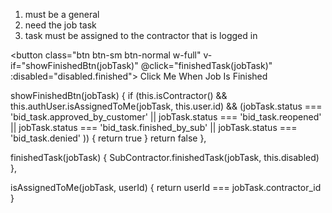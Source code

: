 1. must be a general
2. need the job task
3. task must be assigned to the contractor that is logged in

<button class="btn btn-sm btn-normal w-full" v-if="showFinishedBtn(jobTask)"
        @click="finishedTask(jobTask)" :disabled="disabled.finished">
    <span v-if="disabled.finished">
        <i class="fa fa-btn fa-spinner fa-spin"></i>
    </span>Click Me When Job Is Finished
</button>

showFinishedBtn(jobTask) {
if (this.isContractor() &&
  this.authUser.isAssignedToMe(jobTask, this.user.id) &&
  (jobTask.status === 'bid_task.approved_by_customer'
    || jobTask.status === 'bid_task.reopened'
    || jobTask.status === 'bid_task.finished_by_sub'
    || jobTask.status === 'bid_task.denied'
  )) {
  return true
}
return false
},

finishedTask(jobTask) {
    SubContractor.finishedTask(jobTask, this.disabled)
},

isAssignedToMe(jobTask, userId) {
    return userId === jobTask.contractor_id
}
